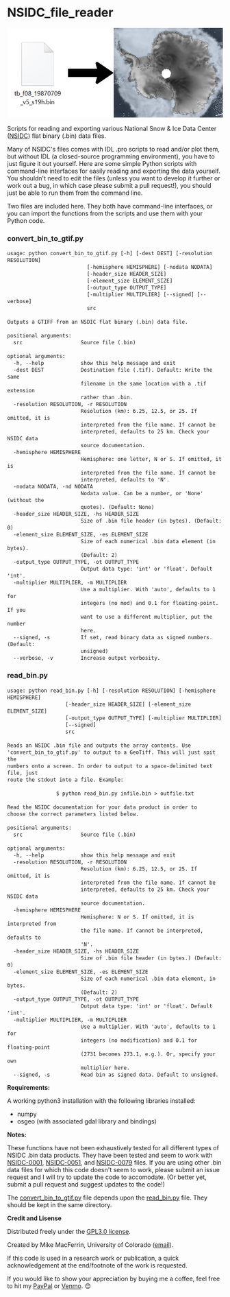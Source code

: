 # NSIDC_file_reader

![Bin_to_Geotiff](bin_to_tif_drawing.jpg)

Scripts for reading and exporting various National Snow &amp; Ice Data Center ([NSIDC](https://nsidc.org/)) flat binary (.bin) data files.

Many of NSIDC's files comes with IDL .pro scripts to read and/or plot them, but without IDL (a closed-source programming environment), you have to just figure it out yourself. Here are some simple Python scripts with command-line interfaces for easily reading and exporting the data yourself. You shouldn't need to edit the files (unless you want to develop it further or work out a bug, in which case please submit a pull request!), you should just be able to run them from the command line.

Two files are included here. They both have command-line interfaces, or you can import the functions from the scripts and use them with your Python code.

### convert_bin_to_gtif.py
    usage: python convert_bin_to_gtif.py [-h] [-dest DEST] [-resolution RESOLUTION]
                              [-hemisphere HEMISPHERE] [-nodata NODATA]
                              [-header_size HEADER_SIZE]
                              [-element_size ELEMENT_SIZE]
                              [-output_type OUTPUT_TYPE]
                              [-multiplier MULTIPLIER] [--signed] [--verbose]
                              src
    
    Outputs a GTIFF from an NSDIC flat binary (.bin) data file.

    positional arguments:
      src                   Source file (.bin)
    
    optional arguments:
      -h, --help            show this help message and exit
      -dest DEST            Destination file (.tif). Default: Write the same
                            filename in the same location with a .tif extension
                            rather than .bin.
      -resolution RESOLUTION, -r RESOLUTION
                            Resolution (km): 6.25, 12.5, or 25. If omitted, it is
                            interpreted from the file name. If cannot be
                            interpreted, defaults to 25 km. Check your NSIDC data
                            source documentation.
      -hemisphere HEMISPHERE
                            Hemisphere: one letter, N or S. If omitted, it is
                            interpreted from the file name. If cannot be
                            interpreted, defaults to 'N'.
      -nodata NODATA, -nd NODATA
                            Nodata value. Can be a number, or 'None' (without the
                            quotes). (Default: None)
      -header_size HEADER_SIZE, -hs HEADER_SIZE
                            Size of .bin file header (in bytes). (Default: 0)
      -element_size ELEMENT_SIZE, -es ELEMENT_SIZE
                            Size of each numerical .bin data element (in bytes).
                            (Default: 2)
      -output_type OUTPUT_TYPE, -ot OUTPUT_TYPE
                            Output data type: 'int' or 'float'. Default 'int'.
      -multiplier MULTIPLIER, -m MULTIPLIER
                            Use a multiplier. With 'auto', defaults to 1 for
                            integers (no mod) and 0.1 for floating-point. If you
                            want to use a different multiplier, put the number
                            here.
      --signed, -s          If set, read binary data as signed numbers. (Default:
                            unsigned)
      --verbose, -v         Increase output verbosity.


### read_bin.py
    usage: python read_bin.py [-h] [-resolution RESOLUTION] [-hemisphere HEMISPHERE]
                       [-header_size HEADER_SIZE] [-element_size ELEMENT_SIZE]
                       [-output_type OUTPUT_TYPE] [-multiplier MULTIPLIER]
                       [--signed]
                       src
    
    Reads an NSIDC .bin file and outputs the array contents. Use
    'convert_bin_to_gtif.py' to output to a GeoTiff. This will just spit the
    numbers onto a screen. In order to output to a space-delimited text file, just
    route the stdout into a file. Example: 

                    $ python read_bin.py infile.bin > outfile.txt

    Read the NSIDC documentation for your data product in order to
    choose the correct parameters listed below.
    
    positional arguments:
      src                   Source file (.bin)
    
    optional arguments:
      -h, --help            show this help message and exit
      -resolution RESOLUTION, -r RESOLUTION
                            Resolution (km): 6.25, 12.5, or 25. If omitted, it is
                            interpreted from the file name. If cannot be
                            interpreted, defaults to 25 km. Check your NSIDC data
                            source documentation.
      -hemisphere HEMISPHERE
                            Hemisphere: N or S. If omitted, it is interpreted from
                            the file name. If cannot be interpreted, defaults to
                            'N'.
      -header_size HEADER_SIZE, -hs HEADER_SIZE
                            Size of .bin file header (in bytes.) (Default: 0)
      -element_size ELEMENT_SIZE, -es ELEMENT_SIZE
                            Size of each numerical .bin data element, in bytes.
                            (Default: 2)
      -output_type OUTPUT_TYPE, -ot OUTPUT_TYPE
                            Output data type: 'int' or 'float'. Default 'int'.
      -multiplier MULTIPLIER, -m MULTIPLIER
                            Use a multiplier. With 'auto', defaults to 1 for
                            integers (no modification) and 0.1 for floating-point
                            (2731 becomes 273.1, e.g.). Or, specify your own
                            multiplier here.
      --signed, -s          Read bin as signed data. Default to unsigned.


**Requirements:**

A working python3 installation with the following libraries installed:

  * numpy
  * osgeo (with associated gdal library and bindings)

**Notes:**

These functions have not been exhaustively tested for all different types of NSIDC .bin data products. They have been tested and seem to work with [NSIDC-0001](https://nsidc.org/data/NSIDC-0001/), [NSIDC-0051](https://nsidc.org/data/nsidc-0051), and [NSIDC-0079](https://nsidc.org/data/nsidc-0079) files. If you are using other .bin data files for which this code doesn't seem to work, please submit an issue request and I will try to update the code to accomodate. (Or better yet, submit a pull request and suggest updates to the code!)

The [convert_bin_to_gtif.py](#convert_bin_to_gtifpy) file depends upon the [read_bin.py](#read_binpy) file. They should be kept in the same directory.

**Credit and Lisense**

Distributed freely under the [GPL3.0 license](https://www.gnu.org/licenses/gpl-3.0.en.html).

Created by Mike MacFerrin, University of Colorado ([email](mailto:michael.macferrin@colorado.edu)).

If this code is used in a research work or publication, a quick acknowledgement at the end/footnote of the work is requested.

If you would like to show your appreciation by buying me a coffee, feel free to hit my [PayPal](https://paypal.me/MikeMacFerrin) or [Venmo](www.venmo.com/Mike-MacFerrin). :blush: